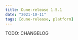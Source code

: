```yaml
---
title: Dune-release 1.5.1
date: "2021-10-11"
tags: [dune-release, platform]
---
```


TODO: CHANGELOG

